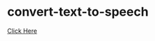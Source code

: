 # convert-text-to-speech
<a href="https://rakkkkkesh.github.io/convert-text-to-speech/">Click Here</a>

